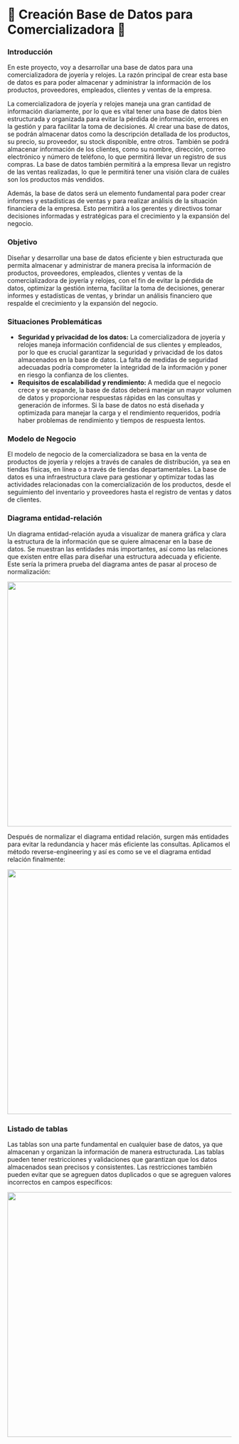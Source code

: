 # :file_folder: Creación Base de Datos para Comercializadora :file_folder:

### Introducción

En este proyecto, voy a desarrollar una base de datos para una comercializadora de joyería y relojes. La razón principal de crear esta base de datos es para poder almacenar y administrar la información de los productos, proveedores, empleados, clientes y ventas de la empresa.

La comercializadora de joyería y relojes maneja una gran cantidad de información diariamente, por lo que es vital tener una base de datos bien estructurada y organizada para evitar la pérdida de información, errores en la gestión y para facilitar la toma de decisiones.
Al crear una base de datos, se podrán almacenar datos como la descripción detallada de los productos, su precio, su proveedor, su stock disponible, entre otros. También se podrá almacenar información de los clientes, como su nombre, dirección, correo electrónico y número de teléfono, lo que permitirá llevar un registro de sus compras. La base de datos también permitirá a la empresa llevar un registro de las ventas realizadas, lo que le permitirá tener una visión clara de cuáles son los productos más vendidos.

Además, la base de datos será un elemento fundamental para poder crear informes y estadísticas de ventas y para realizar análisis de la situación financiera de la empresa. Esto permitirá a los gerentes y directivos tomar decisiones informadas y estratégicas para el crecimiento y la expansión del negocio.

### Objetivo

Diseñar y desarrollar una base de datos eficiente y bien estructurada que permita almacenar y administrar de manera precisa la información de productos, proveedores, empleados, clientes y ventas de la comercializadora de joyería y relojes, con el fin de evitar la pérdida de datos, optimizar la gestión interna, facilitar la toma de decisiones, generar informes y estadísticas de ventas, y brindar un análisis financiero que respalde el crecimiento y la expansión del negocio.

### Situaciones Problemáticas

 + **Seguridad y privacidad de los datos:** La comercializadora de joyería y relojes maneja información confidencial de sus clientes y empleados, por lo que es crucial garantizar la seguridad y privacidad de los datos almacenados en la base de datos. La falta de medidas de seguridad adecuadas podría comprometer la integridad de la información y poner en riesgo la confianza de los clientes.
 + **Requisitos de escalabilidad y rendimiento:** A medida que el negocio crece y se expande, la base de datos deberá manejar un mayor volumen de datos y proporcionar respuestas rápidas en las consultas y generación de informes. Si la base de datos no está diseñada y optimizada para manejar la carga y el rendimiento requeridos, podría haber problemas de rendimiento y tiempos de respuesta lentos.

### Modelo de Negocio 

El modelo de negocio de la comercializadora se basa en la venta de productos de joyería y relojes a través de canales de distribución, ya sea en tiendas físicas, en línea o a través de tiendas departamentales. La base de datos es una infraestructura clave para gestionar y optimizar todas las actividades relacionadas con la comercialización de los productos, desde el seguimiento del inventario y proveedores hasta el registro de ventas y datos de clientes.

### Diagrama entidad-relación

Un diagrama entidad-relación ayuda a visualizar de manera gráfica y clara la estructura de la información que se quiere almacenar en la base de datos. Se muestran las entidades más importantes, así como las relaciones que existen entre ellas para diseñar una estructura adecuada y eficiente. Este sería la primera prueba del diagrama antes de pasar al proceso de normalización: 

<img src="https://github.com/annarochav/wholesale_database/blob/main/imagenes/primer_diagrama_2.jpg" width="550" height="" />

Después de normalizar el diagrama entidad relación, surgen más entidades para evitar la redundancia y hacer más eficiente las consultas. Aplicamos el método reverse-engineering y así es como se ve el diagrama entidad relación finalmente:

<img src="https://github.com/annarochav/wholesale_database/blob/main/imagenes/diagrama_tablas_2.png" width="550" height="" />

### Listado de tablas

Las tablas son una parte fundamental en cualquier base de datos, ya que almacenan y organizan la información de manera estructurada. Las tablas pueden tener restricciones y validaciones que garantizan que los datos almacenados sean precisos y consistentes. Las restricciones también pueden evitar que se agreguen datos duplicados o que se agreguen valores incorrectos en campos específicos: 

<img src="https://github.com/annarochav/wholesale_database/blob/main/imagenes/tablas2.png" width="550" height="" />
